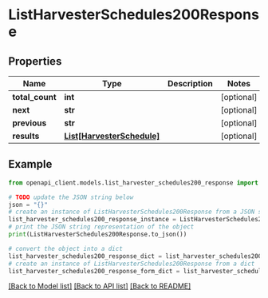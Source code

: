 # ListHarvesterSchedules200Response


## Properties

Name | Type | Description | Notes
------------ | ------------- | ------------- | -------------
**total_count** | **int** |  | [optional] 
**next** | **str** |  | [optional] 
**previous** | **str** |  | [optional] 
**results** | [**List[HarvesterSchedule]**](HarvesterSchedule.md) |  | [optional] 

## Example

```python
from openapi_client.models.list_harvester_schedules200_response import ListHarvesterSchedules200Response

# TODO update the JSON string below
json = "{}"
# create an instance of ListHarvesterSchedules200Response from a JSON string
list_harvester_schedules200_response_instance = ListHarvesterSchedules200Response.from_json(json)
# print the JSON string representation of the object
print(ListHarvesterSchedules200Response.to_json())

# convert the object into a dict
list_harvester_schedules200_response_dict = list_harvester_schedules200_response_instance.to_dict()
# create an instance of ListHarvesterSchedules200Response from a dict
list_harvester_schedules200_response_form_dict = list_harvester_schedules200_response.from_dict(list_harvester_schedules200_response_dict)
```
[[Back to Model list]](../README.md#documentation-for-models) [[Back to API list]](../README.md#documentation-for-api-endpoints) [[Back to README]](../README.md)



